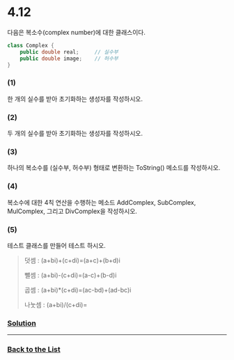 # 4.12

다음은 복소수(complex number)에 대한 클래스이다.

```C#
class Complex {
    public double real;     // 실수부
    public double image;    // 허수부
}
```

### (1)
한 개의 실수를 받아 초기화하는 생성자를 작성하시오.

### (2)
두 개의 실수를 받아 초기화하는 생성자를 작성하시오.

### (3)
하나의 복소수를 (실수부, 허수부) 형태로 변환하는 ToString() 메소드를 작성하시오.

### (4)
복소수에 대한 4칙 연산을 수행하는 메소드 AddComplex, SubComplex, MulComplex, 그리고 DivComplex을 작성하시오.

### (5)
테스트 클래스를 만들어 테스트 하시오.

> 덧셈 : (a+bi)+(c+di)=(a+c)+(b+d)i
>
> 뺄셈 : (a+bi)-(c+di)=(a-c)+(b-d)i
>
> 곱셈 : (a+bi)*(c+di)=(ac-bd)+(ad-bc)i
>
> 나눗셈 : (a+bi)/(c+di)=

### [**Solution**](../Solutions/4.12.md)

___

### [**Back to the List**](../#list-of-problems)